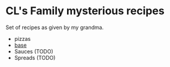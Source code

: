 # CL's Family mysterious recipes

Set of recipes as given by my grandma.

* pizzas
* [base](./pizzas/base.md)
* Sauces (TODO)
* Spreads (TODO)

